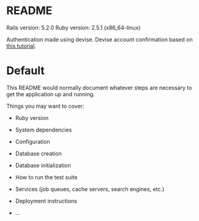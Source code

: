 # README

Rails version: 5.2.0
Ruby version: 2.5.1 (x86_64-linux)

Authentication made using devise.
Devise account confirmation based on [this tutorial][1].

[1]: https://github.com/plataformatec/devise/wiki/How-To:-Require-admin-to-activate-account-before-sign_in

# Default
This README would normally document whatever steps are necessary to get the
application up and running.

Things you may want to cover:

* Ruby version

* System dependencies

* Configuration

* Database creation

* Database initialization

* How to run the test suite

* Services (job queues, cache servers, search engines, etc.)

* Deployment instructions

* ...
